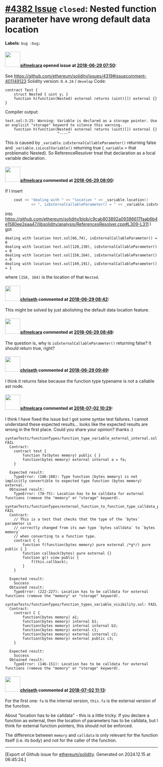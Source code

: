 # [\#4382 Issue](https://github.com/ethereum/solidity/issues/4382) `closed`: Nested function parameter have wrong default data location
**Labels**: `bug :bug:`


#### <img src="https://avatars.githubusercontent.com/u/10496191?v=4" width="50">[sifmelcara](https://github.com/sifmelcara) opened issue at [2018-06-29 07:50](https://github.com/ethereum/solidity/issues/4382):

See https://github.com/ethereum/solidity/issues/4319#issuecomment-401149123
Solidity version: `0.4.24` / `develop`
Code:
```solidity
contract Test {
    struct Nested { uint y; }
    function h(function(Nested) external returns (uint)[]) external {}
}
```
Compiler output:
```
test.sol:3:25: Warning: Variable is declared as a storage pointer. Use an explicit "storage" keyword to silence this warning.
    function h(function(Nested) external returns (uint)[]) external {}
                        ^----^
```
This is caused by `_variable.isExternalCallableParameter()` returning false and `_variable.isLocalVariable()` returning true (`_variable` = that problematic Nested). So ReferenceResolver treat that declaration as a local variable declaration.

#### <img src="https://avatars.githubusercontent.com/u/10496191?v=4" width="50">[sifmelcara](https://github.com/sifmelcara) commented at [2018-06-29 08:00](https://github.com/ethereum/solidity/issues/4382#issuecomment-401279706):

If I insert
```cpp
    cout << "dealing with " << "location " << _variable.location()
            << ", isExternalCallableParameter() = " << _variable.isExternalCallableParameter() << endl;
```
into 
https://github.com/ethereum/solidity/blob/c9cab803892a09386617faab6b4e1580ee2eaa47/libsolidity/analysis/ReferencesResolver.cpp#L309-L311
I got
```
dealing with location test.sol[66,74), isExternalCallableParameter() = 0
dealing with location test.sol[120,130), isExternalCallableParameter() = 0
dealing with location test.sol[158,164), isExternalCallableParameter() = 0
dealing with location test.sol[149,191), isExternalCallableParameter() = 1
```
where `[158, 164)` is the location of that `Nested`.

#### <img src="https://avatars.githubusercontent.com/u/9073706?v=4" width="50">[chriseth](https://github.com/chriseth) commented at [2018-06-29 08:42](https://github.com/ethereum/solidity/issues/4382#issuecomment-401289778):

This might be solved by just abolishing the default data location feature.

#### <img src="https://avatars.githubusercontent.com/u/10496191?v=4" width="50">[sifmelcara](https://github.com/sifmelcara) commented at [2018-06-29 08:48](https://github.com/ethereum/solidity/issues/4382#issuecomment-401291458):

The question is, why is `isExternalCallableParameter()` returning false? It should return true, right?

#### <img src="https://avatars.githubusercontent.com/u/9073706?v=4" width="50">[chriseth](https://github.com/chriseth) commented at [2018-06-29 09:49](https://github.com/ethereum/solidity/issues/4382#issuecomment-401306791):

I think it returns false because the function type typename is not a callable ast node.

#### <img src="https://avatars.githubusercontent.com/u/10496191?v=4" width="50">[sifmelcara](https://github.com/sifmelcara) commented at [2018-07-02 10:29](https://github.com/ethereum/solidity/issues/4382#issuecomment-401756160):

I think I have fixed the issue but I got some syntax test failures.
I cannot understand these expected results... looks like the expected results are wrong in the first place. Could you share your opinion? thanks :)

```
syntaxTests/functionTypes/function_type_variable_external_internal.sol: FAIL
  Contract:
    contract test {
        function fa(bytes memory) public { }
        function(bytes memory) external internal a = fa;
    }

  Expected result:
    TypeError: (106-108): Type function (bytes memory) is not implicitly convertible to expected type function (bytes memory) external.
  Obtained result:
    TypeError: (70-75): Location has to be calldata for external functions (remove the "memory" or "storage" keyword).

syntaxTests/functionTypes/external_function_to_function_type_calldata_parameter.sol: FAIL
  Contract:
    // This is a test that checks that the type of the `bytes` parameter is
    // correctly changed from its own type `bytes calldata` to `bytes memory`
    // when converting to a function type.
    contract C {
        function f(function(bytes memory) pure external /*g*/) pure public { }
        function callback(bytes) pure external {}
        function g() view public {
            f(this.callback);
        }
    }

  Expected result:
    Success
  Obtained result:
    TypeError: (222-227): Location has to be calldata for external functions (remove the "memory" or "storage" keyword).

syntaxTests/functionTypes/function_types_variable_visibility.sol: FAIL
  Contract:
    contract C {
        function(bytes memory) a1;
        function(bytes memory) internal b1;
        function(bytes memory) internal internal b2;
        function(bytes memory) external c1;
        function(bytes memory) external internal c2;
        function(bytes memory) external public c3;
    }

  Expected result:
    Success
  Obtained result:
    TypeError: (146-151): Location has to be calldata for external functions (remove the "memory" or "storage" keyword).

```

#### <img src="https://avatars.githubusercontent.com/u/9073706?v=4" width="50">[chriseth](https://github.com/chriseth) commented at [2018-07-02 11:13](https://github.com/ethereum/solidity/issues/4382#issuecomment-401771216):

For the first one: `fa` is the internal version, `this.fa` is the external version of the function.

About "location has to be calldata" - this is a little tricky. If you declare a function as external, then the location of parameters has to be calldata, but I think for external function pointers, this should not be enforced.

The difference between `memory` and `calldata` is only relevant for the function itself (i.e. its body) and not for the caller of the function.


-------------------------------------------------------------------------------



[Export of Github issue for [ethereum/solidity](https://github.com/ethereum/solidity). Generated on 2024.12.15 at 06:45:24.]
